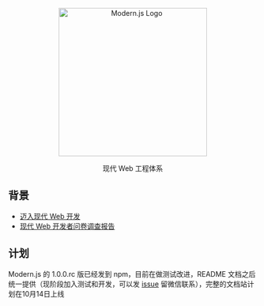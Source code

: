
<p align="center">
  <a href="https://modernjs.dev" target="blank"><img src="https://lf3-static.bytednsdoc.com/obj/eden-cn/ylaelkeh7nuhfnuhf/modernjs-cover.png" width="300" alt="Modern.js Logo" /></a>
</p>

<p align="center">现代 Web 工程体系</p>

## 背景
- [迈入现代 Web 开发](https://zhuanlan.zhihu.com/p/386607009)
- [现代 Web 开发者问卷调查报告](https://zhuanlan.zhihu.com/p/403206195)

## 计划

Modern.js 的 1.0.0.rc 版已经发到 npm，目前在做测试改进，README 文档之后统一提供（现阶段加入测试和开发，可以发 [issue](https://github.com/modern-js-dev/modern.js/issues) 留微信联系），完整的文档站计划在10月14日上线


















